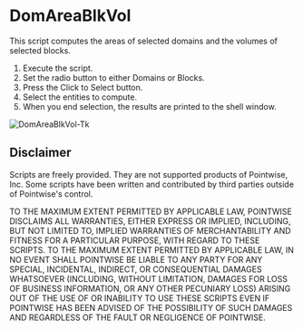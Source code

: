 DomAreaBlkVol
==========================================
This script computes the areas of selected domains and the volumes of 
selected blocks.

1. Execute the script.
2. Set the radio button to either Domains or Blocks.
3. Press the Click to Select button.
4. Select the entities to compute.
5. When you end selection, the results are printed to the shell window.

![DomAreaBlkVol-Tk](https://raw.github.com/pointwise/DomAreaBlkVol/master/DomAreaBlkVol-Tk.png)

Disclaimer
----------
Scripts are freely provided. They are not supported products of 
Pointwise, Inc. Some scripts have been written and contributed by 
third parties outside of Pointwise's control.

TO THE MAXIMUM EXTENT PERMITTED BY APPLICABLE LAW, POINTWISE DISCLAIMS
ALL WARRANTIES, EITHER EXPRESS OR IMPLIED, INCLUDING, BUT NOT LIMITED
TO, IMPLIED WARRANTIES OF MERCHANTABILITY AND FITNESS FOR A PARTICULAR
PURPOSE, WITH REGARD TO THESE SCRIPTS. TO THE MAXIMUM EXTENT PERMITTED
BY APPLICABLE LAW, IN NO EVENT SHALL POINTWISE BE LIABLE TO ANY PARTY
FOR ANY SPECIAL, INCIDENTAL, INDIRECT, OR CONSEQUENTIAL DAMAGES
WHATSOEVER (INCLUDING, WITHOUT LIMITATION, DAMAGES FOR LOSS OF BUSINESS
INFORMATION, OR ANY OTHER PECUNIARY LOSS) ARISING OUT OF THE USE OF OR
INABILITY TO USE THESE SCRIPTS EVEN IF POINTWISE HAS BEEN ADVISED OF THE
POSSIBILITY OF SUCH DAMAGES AND REGARDLESS OF THE FAULT OR NEGLIGENCE OF
POINTWISE.

